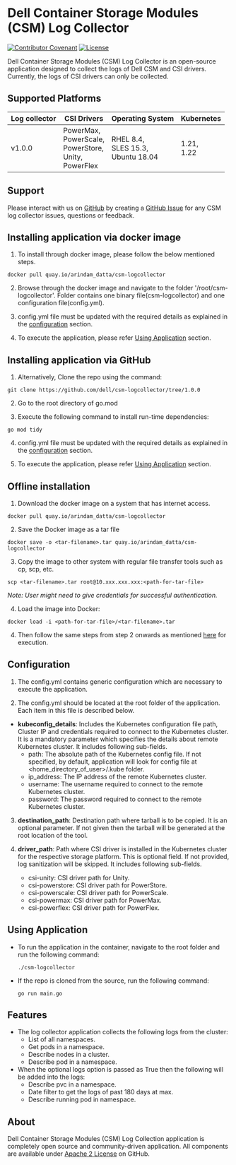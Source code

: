 <!--
Copyright (c) 2021 Dell Inc., or its subsidiaries. All Rights Reserved.

Licensed under the Apache License, Version 2.0 (the "License");
you may not use this file except in compliance with the License.
You may obtain a copy of the License at

    http://www.apache.org/licenses/LICENSE-2.0
-->

# Dell Container Storage Modules (CSM) Log Collector

[![Contributor Covenant](https://img.shields.io/badge/Contributor%20Covenant-v2.0%20adopted-ff69b4.svg)](docs/CODE_OF_CONDUCT.md)
[![License](https://img.shields.io/github/license/dell/csm)](LICENSE)


Dell Container Storage Modules (CSM) Log Collector is an open-source application designed to collect the logs of Dell CSM and CSI drivers.
Currently, the logs of CSI drivers can only be collected.


## Supported Platforms
   | **Log collector** | **CSI Drivers** | **Operating System**|**Kubernetes**|
|---------------------|-----------------------|------------------------------|------------------------------|
| v1.0.0 | PowerMax, <br> PowerScale, <br> PowerStore, <br> Unity, <br> PowerFlex| RHEL 8.4, <br> SLES 15.3, <br> Ubuntu 18.04| 1.21, <br> 1.22

## Support
Please interact with us on [GitHub](https://github.com/dell/csm-logcollector) by creating a [GitHub Issue](https://github.com/dell/csm-logcollector/issues) for any CSM log collector issues, questions or feedback.

## Installing application via docker image
 
  1. To install through docker image, please follow the below mentioned steps.

    docker pull quay.io/arindam_datta/csm-logcollector

  2. Browse through the docker image and navigate to the folder '/root/csm-logcollector'. Folder contains one binary file(csm-logcollector) and one configuration file(config.yml).
  
  3. config.yml file must be updated with the required details as explained in the [configuration](#Configuration) section.
  
  4. To execute the application, please refer [Using Application](#using-application) section.

## Installing application via GitHub
  1. Alternatively, Clone the repo using the command:

    git clone https://github.com/dell/csm-logcollector/tree/1.0.0

  2. Go to the root directory of go.mod

  3. Execute the following command to install run-time dependencies:

    go mod tidy
  
  4. config.yml file must be updated with the required details as explained in the [configuration](#Configuration) section.
  
  5. To execute the application, please refer [Using Application](#using-application) section.

## Offline installation

  1. Download the docker image on a system that has internet access. 

    docker pull quay.io/arindam_datta/csm-logcollector

  2. Save the Docker image as a tar file
  
    docker save -o <tar-filename>.tar quay.io/arindam_datta/csm-logcollector

  3. Copy the image to other system with regular file transfer tools such as cp, scp, etc.
  
    scp <tar-filename>.tar root@10.xxx.xxx.xxx:<path-for-tar-file>
    
  _Note: User might need to give credentials for successful authentication._
  
  4. Load the image into Docker:

    docker load -i <path-for-tar-file>/<tar-filename>.tar
  
  4. Then follow the same steps from step 2 onwards as mentioned [here](#installing-application-via-docker-image) for execution.
  
## Configuration
  1. The config.yml contains generic configuration which are necessary to execute the application.
  
  2. The config.yml should be located at the root folder of the application.
  Each item in this file is described below. 

 * <b>kubeconfig_details</b>: Includes the Kubernetes configuration file path, Cluster IP and credentials required to connect to the Kubernetes cluster. It is a mandatory parameter which specifies the details about remote Kubernetes cluster. It includes following sub-fields.
      * path: The absolute path of the Kubernetes config file. If not specified, by default, application will look for config file at <home_directory_of_user>/.kube folder.
      * ip_address: The IP address of the remote Kubernetes cluster.
      * username: The username required to connect to the remote Kubernetes cluster.
      * password: The password required to connect to the remote Kubernetes cluster.

  3. <b>destination_path</b>: Destination path where tarball is to be copied. It is an optional parameter. If not given then the tarball will be generated at the root location of the tool.

  4. <b>driver_path</b>: Path where CSI driver is installed in the Kubernetes cluster for the respective storage platform. This is optional field. If not provided, log sanitization will be skipped. It includes following sub-fields.
      * csi-unity: CSI driver path for Unity.
      * csi-powerstore: CSI driver path for PowerStore.
      * csi-powerscale: CSI driver path for PowerScale.
      * csi-powermax: CSI driver path for PowerMax.
      * csi-powerflex: CSI driver path for PowerFlex.

## Using Application
  * To run the application in the container, navigate to the root folder and run the following command:
    
        ./csm-logcollector

  * If the repo is cloned from the source, run the following command:

        go run main.go

## Features
* The log collector application collects the following logs from the cluster:
    * List of all namespaces.
    * Get pods in a namespace.
    * Describe nodes in a cluster.
    * Describe pod in a namespace.
* When the optional logs option is passed as True then the following will be added into the logs:
    * Describe pvc in a namespace.
    * Date filter to get the logs of past 180 days at max.
    * Describe running pod in namespace.
    
## About

Dell Container Storage Modules (CSM) Log Collection application is completely open source and community-driven application. All components are available
under [Apache 2 License](https://www.apache.org/licenses/LICENSE-2.0.html) on GitHub.
